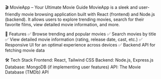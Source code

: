 🎬 MovieApp – Your Ultimate Movie Guide
MovieApp is a sleek and user-friendly movie browsing application built with React (frontend) and Node.js (backend). It allows users to explore trending movies, search for their favorite films, view detailed movie information, and more.

🚀 Features
✅ Browse trending and popular movies
✅ Search movies by title
✅ View detailed movie information (rating, release date, cast, etc.)
✅ Responsive UI for an optimal experience across devices
✅ Backend API for fetching movie data

🛠️ Tech Stack
Frontend: React, Tailwind CSS
Backend: Node.js, Express.js
Database: MongoDB (if implementing user features)
API: The Movie Database (TMDb) API
